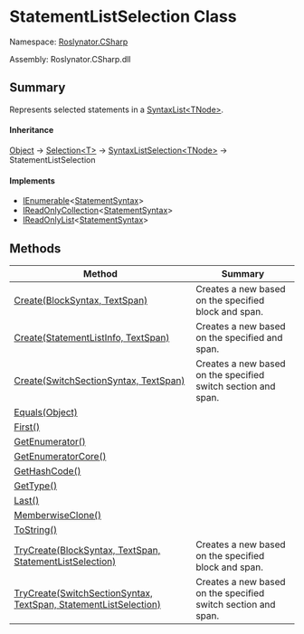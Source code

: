 # StatementListSelection Class

Namespace: [Roslynator.CSharp](../README.md)

Assembly: Roslynator\.CSharp\.dll

## Summary

Represents selected statements in a [SyntaxList\<TNode>](https://docs.microsoft.com/en-us/dotnet/api/microsoft.codeanalysis.syntaxlist-1)\.

#### Inheritance

[Object](https://docs.microsoft.com/en-us/dotnet/api/system.object) &#x2192; [Selection\<T>](../../Selection-1/README.md) &#x2192; [SyntaxListSelection\<TNode>](../../SyntaxListSelection-1/README.md) &#x2192; StatementListSelection

#### Implements

* [IEnumerable](https://docs.microsoft.com/en-us/dotnet/api/system.collections.generic.ienumerable-1)\<[StatementSyntax](https://docs.microsoft.com/en-us/dotnet/api/microsoft.codeanalysis.csharp.syntax.statementsyntax)>
* [IReadOnlyCollection](https://docs.microsoft.com/en-us/dotnet/api/system.collections.generic.ireadonlycollection-1)\<[StatementSyntax](https://docs.microsoft.com/en-us/dotnet/api/microsoft.codeanalysis.csharp.syntax.statementsyntax)>
* [IReadOnlyList](https://docs.microsoft.com/en-us/dotnet/api/system.collections.generic.ireadonlylist-1)\<[StatementSyntax](https://docs.microsoft.com/en-us/dotnet/api/microsoft.codeanalysis.csharp.syntax.statementsyntax)>

## Methods

| Method | Summary |
| ------ | ------- |
| [Create(BlockSyntax, TextSpan)](Create/README.md) | Creates a new  based on the specified block and span\. |
| [Create(StatementListInfo, TextSpan)](Create/README.md) | Creates a new  based on the specified  and span\. |
| [Create(SwitchSectionSyntax, TextSpan)](Create/README.md) | Creates a new  based on the specified switch section and span\. |
| [Equals(Object)](https://docs.microsoft.com/en-us/dotnet/api/system.object.equals) | |
| [First()](../../Selection-1/First/README.md) | |
| [GetEnumerator()](../../SyntaxListSelection-1/GetEnumerator/README.md) | |
| [GetEnumeratorCore()](../../SyntaxListSelection-1/GetEnumeratorCore/README.md) | |
| [GetHashCode()](https://docs.microsoft.com/en-us/dotnet/api/system.object.gethashcode) | |
| [GetType()](https://docs.microsoft.com/en-us/dotnet/api/system.object.gettype) | |
| [Last()](../../Selection-1/Last/README.md) | |
| [MemberwiseClone()](https://docs.microsoft.com/en-us/dotnet/api/system.object.memberwiseclone) | |
| [ToString()](https://docs.microsoft.com/en-us/dotnet/api/system.object.tostring) | |
| [TryCreate(BlockSyntax, TextSpan, StatementListSelection)](TryCreate/README.md) | Creates a new  based on the specified block and span\. |
| [TryCreate(SwitchSectionSyntax, TextSpan, StatementListSelection)](TryCreate/README.md) | Creates a new  based on the specified switch section and span\. |

